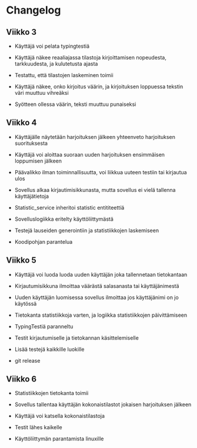 # Changelog

## Viikko 3

- Käyttäjä voi pelata typingtestiä

- Käyttäjä näkee reaaliajassa tilastoja kirjoittamisen nopeudesta, tarkkuudesta, ja kulutetusta ajasta

- Testattu, että tilastojen laskeminen toimii

- Käyttäjä näkee, onko kirjoitus väärin, ja kirjoituksen loppuessa tekstin väri muuttuu vihreäksi

- Syötteen ollessa väärin, teksti muuttuu punaiseksi

## Viikko 4 

- Käyttäjälle näytetään harjoituksen jälkeen yhteenveto harjoituksen suorituksesta

- Käyttäjä voi aloittaa suoraan uuden harjoituksen ensimmäisen loppumisen jälkeen

- Päävalikko ilman toiminnallisuutta, voi liikkua uuteen testiin tai kirjautua ulos

- Sovellus alkaa kirjautimisikkunasta, mutta sovellus ei vielä tallenna käyttäjätietoja

- Statistic_service inheritoi statistic entititeettiä 

- Sovelluslogiikka eritelty käyttöliittymästä

- Testejä lauseiden generointiin ja statistiikkojen laskemiseen

- Koodipohjan parantelua

## Viikko 5

- Käyttäjä voi luoda luoda uuden käyttäjän joka tallennetaan tietokantaan

- Kirjautumisikkuna ilmoittaa väärästä salasanasta tai käyttäjänimestä

- Uuden käyttäjän luomisessa sovellus ilmoittaa jos käyttäjänimi on jo käytössä

- Tietokanta statistiikkoja varten, ja logiikka statistiikkojen päivittämiseen

- TypingTestiä paranneltu

- Testit kirjautumiselle ja tietokannan käsittelemiselle

- Lisää testejä kaikkille luokille

- git release

## Viikko 6

- Statistiikkojen tietokanta toimii

- Sovellus tallentaa käyttäjän kokonaistilastot jokaisen harjoituksen jälkeen

- Käyttäjä voi katsella kokonaistilastoja 

- Testit lähes kaikelle

- Käyttöliittymän parantamista linuxille

